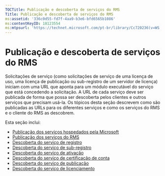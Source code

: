 ```yaml
---
TOCTitle: Publicação e descoberta de serviços do RMS
Title: Publicação e descoberta de serviços do RMS
ms:assetid: '336c0d55-fd7f-4aa9-b3e6-bfd6565b1086'
ms:contentKeyID: 18123554
ms:mtpsurl: 'https://technet.microsoft.com/pt-br/library/Cc720236(v=WS.10)'
---
```


Publicação e descoberta de serviços do RMS
==========================================

Solicitações de serviço (como solicitações de serviço de uma licença de uso, uma licença de publicação ou sub-registro de um servidor de licença) iniciam com uma URL que aponta para um módulo executável do serviço que está concedendo a solicitação. A URL de cada serviço deve ser publicada de forma que possa ser descoberta pelos clientes e outros serviços que precisam usá-la. Os tópicos desta seção descrevem como são publicadas as URLs para os diferentes serviços e como os serviços do RMS e o cliente do RMS as descobrem.

Esta seção inclui:

-   [Publicação dos serviços hospedados pela Microsoft](https://technet.microsoft.com/7ee8cb4d-1b46-48be-8a4c-5ff6a458231a)
-   [Publicação dos serviços do RMS](https://technet.microsoft.com/3cca9325-6bd3-49ad-aa3f-e0693205d3f4)
-   [Descoberta do serviço de registro](https://technet.microsoft.com/bbeb00bd-04e0-4df6-8615-76aa8125b620)
-   [Descoberta do serviço de sub-registro](https://technet.microsoft.com/b159953a-af38-4a9e-8c87-1aff5fb4e366)
-   [Descoberta do serviço de ativação](https://technet.microsoft.com/e178d81b-b35c-4958-87ef-e077e2204b32)
-   [Descoberta do serviço de certificação de conta](https://technet.microsoft.com/293a2f91-4712-45ec-8b74-7533f4144cbd)
-   [Descoberta do serviço de publicação](https://technet.microsoft.com/5d500841-a202-4865-b5d2-d0775d4e1bbc)
-   [Descoberta do serviço de licenciamento](https://technet.microsoft.com/4eabbb76-b359-443a-b737-098c5659e9c6)
